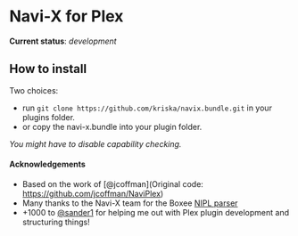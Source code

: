 # Navi-X for Plex
**Current status**: *development*

## How to install
Two choices:
* run `git clone https://github.com/kriska/navix.bundle.git` in your plugins folder.
* or copy the navi-x.bundle into your plugin folder.

*You might have to disable capability checking.*

#### Acknowledgements
* Based on the work of [@jcoffman](Original code: https://github.com/jcoffman/NaviPlex)
* Many thanks to the Navi-X team for the Boxee [NIPL parser](http://code.google.com/p/navi-x/source/browse/trunk/Navi-X%20BOXEE/beta/com.navix.main/source/libs/nipl.py)
* +1000 to [@sander1](https://github.com/sander1) for helping me out with Plex plugin development and structuring things!
